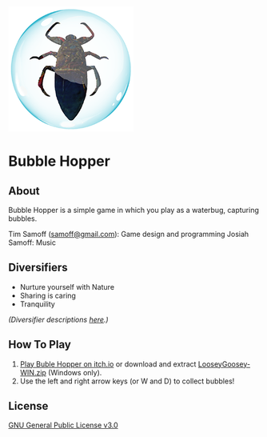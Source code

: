 ﻿
<img src="https://github.com/timsamoff/BubbleHopper/blob/main/Screenshots/gh.png?raw=true">

# Bubble Hopper

## About
Bubble Hopper is a simple game in which you play as a waterbug, capturing bubbles.

Tim Samoff (samoff@gmail.com): Game design and programming
Josiah Samoff: Music

## Diversifiers

* Nurture yourself with Nature
* Sharing is caring
* Tranquility​

*(Diversifier descriptions [here](https://globalgamejam.org/news/global-game-jam-2025-diversifiers-are-here).)*

## How To Play

1. [Play Buble Hopper on itch.io](https://timsamoff.itch.io/bh) or download and extract [LooseyGoosey-WIN.zip](https://github.com/timsamoff/BubbleHopper/blob/main/WindowsBuild/BubbleHopper-WIN.zip) (Windows only).
2. Use the left and right arrow keys (or W and D) to collect bubbles!

## License
[GNU General Public License v3.0](https://www.gnu.org/licenses/gpl-3.0.en.html)
